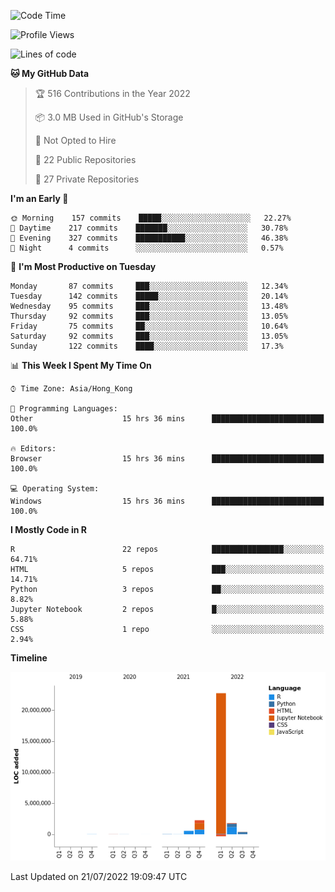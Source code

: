 

<!--**wt12318/wt12318** is a ✨ _special_ ✨ repository because its `README.md` (this file) appears on your GitHub profile.-->

<!--START_SECTION:waka-->
![Code Time](http://img.shields.io/badge/Code%20Time-446%20hrs%2011%20mins-blue)

![Profile Views](http://img.shields.io/badge/Profile%20Views-0-blue)

![Lines of code](https://img.shields.io/badge/From%20Hello%20World%20I%27ve%20Written-27%20Million%20lines%20of%20code-blue)

**🐱 My GitHub Data** 

> 🏆 516 Contributions in the Year 2022
 > 
> 📦 3.0 MB Used in GitHub's Storage 
 > 
> 🚫 Not Opted to Hire
 > 
> 📜 22 Public Repositories 
 > 
> 🔑 27 Private Repositories  
 > 
**I'm an Early 🐤** 

```text
🌞 Morning    157 commits    █████░░░░░░░░░░░░░░░░░░░░   22.27% 
🌆 Daytime    217 commits    ███████░░░░░░░░░░░░░░░░░░   30.78% 
🌃 Evening    327 commits    ███████████░░░░░░░░░░░░░░   46.38% 
🌙 Night      4 commits      ░░░░░░░░░░░░░░░░░░░░░░░░░   0.57%

```
📅 **I'm Most Productive on Tuesday** 

```text
Monday       87 commits     ███░░░░░░░░░░░░░░░░░░░░░░   12.34% 
Tuesday      142 commits    █████░░░░░░░░░░░░░░░░░░░░   20.14% 
Wednesday    95 commits     ███░░░░░░░░░░░░░░░░░░░░░░   13.48% 
Thursday     92 commits     ███░░░░░░░░░░░░░░░░░░░░░░   13.05% 
Friday       75 commits     ██░░░░░░░░░░░░░░░░░░░░░░░   10.64% 
Saturday     92 commits     ███░░░░░░░░░░░░░░░░░░░░░░   13.05% 
Sunday       122 commits    ████░░░░░░░░░░░░░░░░░░░░░   17.3%

```


📊 **This Week I Spent My Time On** 

```text
⌚︎ Time Zone: Asia/Hong_Kong

💬 Programming Languages: 
Other                    15 hrs 36 mins      █████████████████████████   100.0%

🔥 Editors: 
Browser                  15 hrs 36 mins      █████████████████████████   100.0%

💻 Operating System: 
Windows                  15 hrs 36 mins      █████████████████████████   100.0%

```

**I Mostly Code in R** 

```text
R                        22 repos            ████████████████░░░░░░░░░   64.71% 
HTML                     5 repos             ███░░░░░░░░░░░░░░░░░░░░░░   14.71% 
Python                   3 repos             ██░░░░░░░░░░░░░░░░░░░░░░░   8.82% 
Jupyter Notebook         2 repos             █░░░░░░░░░░░░░░░░░░░░░░░░   5.88% 
CSS                      1 repo              ░░░░░░░░░░░░░░░░░░░░░░░░░   2.94%

```


**Timeline**

![Chart not found](https://raw.githubusercontent.com/wt12318/wt12318/main/charts/bar_graph.png) 


 Last Updated on 21/07/2022 19:09:47 UTC
<!--END_SECTION:waka-->


